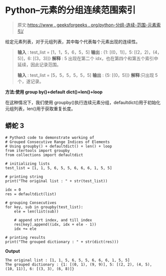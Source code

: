 # Python–元素的分组连续范围索引

> 原文:[https://www . geeksforgeeks . org/python-分组-连续-范围-元素索引/](https://www.geeksforgeeks.org/python-grouped-consecutive-range-indices-of-elements/)

给定元素列表，对于元组列表，其中每个代表每个元素出现的连续性。

> **输入** : test_list = [1，1，5，6，5，5]
> **输出** : {1: [(0，1)]，5: [(2，2)，(4，5)]，6: [(3，3)]}
> **解释** : 5 出现在第二个 idx，也在第四个和第五个索引中延续，因此记录范围。
> 
> **输入** : test_list = [5，5，5，5，5，5]
> **输出** : {5: [(0，5)]}
> **解释**:只出现 5 个，遂记录。

**方法:使用 group by()+default dict()+len()+loop**

在这种情况下，我们使用 groupby()执行连续元素分组，defaultdict()用于初始化元组列表，len()用于获取重复长度。

## 蟒蛇 3

```
# Python3 code to demonstrate working of 
# Grouped Consecutive Range Indices of Elements
# Using groupby() + defaultdict() + len() + loop
from itertools import groupby
from collections import defaultdict

# initializing lists
test_list = [1, 1, 5, 6, 5, 5, 6, 6, 6, 1, 5, 5]

# printing string
print("The original list : " + str(test_list))

idx = 0
res = defaultdict(list)

# grouping Consecutives
for key, sub in groupby(test_list):
    ele = len(list(sub))

    # append strt index, and till index
    res[key].append((idx, idx + ele - 1))
    idx += ele

# printing results 
print("The grouped dictionary : " + str(dict(res)))
```

**Output**

```
The original list : [1, 1, 5, 6, 5, 5, 6, 6, 6, 1, 5, 5]
The grouped dictionary : {1: [(0, 1), (9, 9)], 5: [(2, 2), (4, 5), (10, 11)], 6: [(3, 3), (6, 8)]}

```